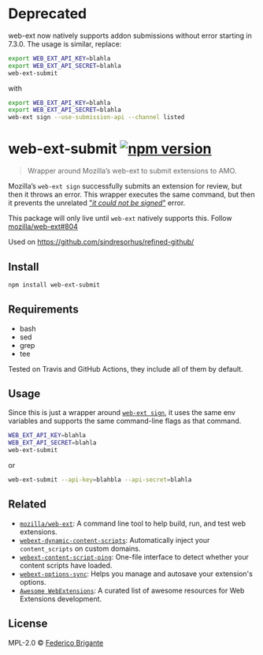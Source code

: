 # Deprecated

web-ext now natively supports addon submissions without error starting in 7.3.0. The usage is similar, replace:

```sh
export WEB_EXT_API_KEY=blahla
export WEB_EXT_API_SECRET=blahla
web-ext-submit
```

with

```sh
export WEB_EXT_API_KEY=blahla
export WEB_EXT_API_SECRET=blahla
web-ext sign --use-submission-api --channel listed
```


# web-ext-submit [![npm version](https://img.shields.io/npm/v/web-ext-submit.svg)](https://www.npmjs.com/package/web-ext-submit)

> Wrapper around Mozilla’s web-ext to submit extensions to AMO.

Mozilla’s `web-ext sign` successfully submits an extension for review, but then it throws an error. This wrapper executes the same command, but then it prevents the unrelated ["_it could not be signed_"](https://github.com/mozilla/web-ext/issues/804#issuecomment-302588357) error.

This package will only live until `web-ext` natively supports this. Follow [mozilla/web-ext#804](https://github.com/mozilla/web-ext/issues/804)

Used on https://github.com/sindresorhus/refined-github/

## Install

```sh
npm install web-ext-submit
```

## Requirements

- bash
- sed
- grep
- tee

Tested on Travis and GitHub Actions, they include all of them by default.

## Usage

Since this is just a wrapper around [`web-ext sign`](https://developer.mozilla.org/en-US/docs/Mozilla/Add-ons/WebExtensions/web-ext_command_reference#web-ext_sign), it uses the same env variables and supports the same command-line flags as that command.

```sh
WEB_EXT_API_KEY=blahla
WEB_EXT_API_SECRET=blahla
web-ext-submit
```

or

```sh
web-ext-submit --api-key=blahbla --api-secret=blahla
```

## Related

* [`mozilla/web-ext`](https://github.com/mozilla/web-ext): A command line tool to help build, run, and test web extensions.
* [`webext-dynamic-content-scripts`](https://github.com/fregante/webext-dynamic-content-scripts): Automatically inject your `content_scripts` on custom domains.
* [`webext-content-script-ping`](https://github.com/fregante/webext-content-script-ping): One-file interface to detect whether your content scripts have loaded.
* [`webext-options-sync`](https://github.com/fregante/webext-options-sync): Helps you manage and autosave your extension's options.
* [`Awesome WebExtensions`](https://github.com/fregante/Awesome-WebExtensions): A curated list of awesome resources for Web Extensions development.

## License

MPL-2.0 © [Federico Brigante](https://fregante.com)
